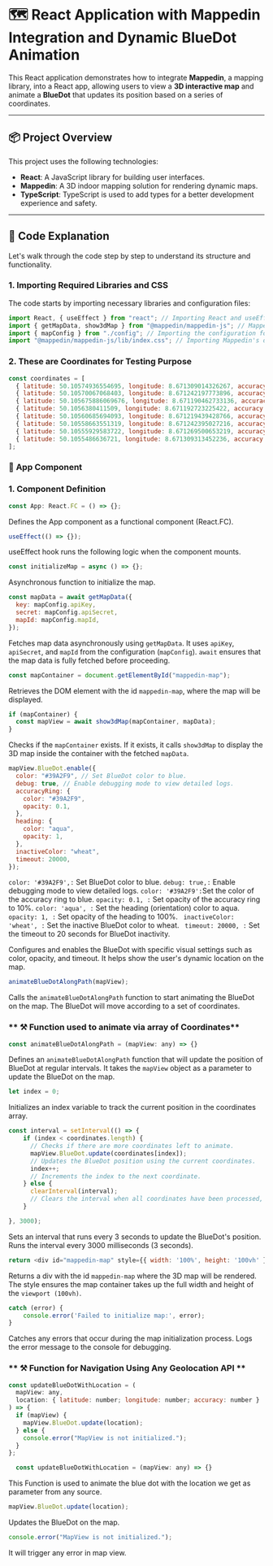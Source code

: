 # 🗺️ **React Application with Mappedin Integration and Dynamic BlueDot Animation**

This React application demonstrates how to integrate **Mappedin**, a mapping library, into a React app, allowing users to view a **3D interactive map** and animate a **BlueDot** that updates its position based on a series of coordinates.

---

## 📦 **Project Overview**

This project uses the following technologies:

- **React**: A JavaScript library for building user interfaces.
- **Mappedin**: A 3D indoor mapping solution for rendering dynamic maps.
- **TypeScript**: TypeScript is used to add types for a better development experience and safety.

---

## 🧩 **Code Explanation**

Let's walk through the code step by step to understand its structure and functionality.

### 1. **Importing Required Libraries and CSS**

The code starts by importing necessary libraries and configuration files:

```javascript
import React, { useEffect } from "react"; // Importing React and useEffect hook.
import { getMapData, show3dMap } from "@mappedin/mappedin-js"; // Mappedin library for 3D map functionality.
import { mapConfig } from "./config"; // Importing the configuration for API keys and map ID.
import "@mappedin/mappedin-js/lib/index.css"; // Importing Mappedin's default CSS for styling.
```

### 2. **These are Coordinates for Testing Purpose**

```javascript
const coordinates = [
  { latitude: 50.10574936554695, longitude: 8.671309014326267, accuracy: 1 },
  { latitude: 50.10570067068403, longitude: 8.671242197773896, accuracy: 1 },
  { latitude: 50.105675886069676, longitude: 8.671190462733136, accuracy: 1 },
  { latitude: 50.1056380411509, longitude: 8.671192723225422, accuracy: 1 },
  { latitude: 50.10560685694093, longitude: 8.671219439428766, accuracy: 1 },
  { latitude: 50.10558663551319, longitude: 8.671242395027216, accuracy: 1 },
  { latitude: 50.10555929583722, longitude: 8.671269500653219, accuracy: 1 },
  { latitude: 50.1055486636721, longitude: 8.671309313452236, accuracy: 1 },
];
```

### 📱 **App Component**

### 1. **Component Definition**

```javascript
const App: React.FC = () => {};
```

Defines the App component as a functional component (React.FC).

```javascript
useEffect(() => {});
```

useEffect hook runs the following logic when the component mounts.

```javascript
const initializeMap = async () => {};
```

Asynchronous function to initialize the map.

```javascript
const mapData = await getMapData({
  key: mapConfig.apiKey,
  secret: mapConfig.apiSecret,
  mapId: mapConfig.mapId,
});
```

Fetches map data asynchronously using `getMapData`.
It uses `apiKey`, `apiSecret`, and `mapId` from the configuration (`mapConfig`).
`await` ensures that the map data is fully fetched before proceeding.

```javascript
const mapContainer = document.getElementById("mappedin-map");
```

Retrieves the DOM element with the id `mappedin-map`, where the map will be displayed.

```javascript
if (mapContainer) {
  const mapView = await show3dMap(mapContainer, mapData);
}
```

Checks if the `mapContainer` exists.
If it exists, it calls `show3dMap` to display the 3D map inside the container with the fetched `mapData`.

```javascript
mapView.BlueDot.enable({
  color: "#39A2F9", // Set BlueDot color to blue.
  debug: true, // Enable debugging mode to view detailed logs.
  accuracyRing: {
    color: "#39A2F9",
    opacity: 0.1,
  },
  heading: {
    color: "aqua",
    opacity: 1,
  },
  inactiveColor: "wheat",
  timeout: 20000,
});
```

`color: '#39A2F9',:` Set BlueDot color to blue.
`debug: true,:` Enable debugging mode to view detailed logs.
`color: '#39A2F9':`Set the color of the accuracy ring to blue.
`opacity: 0.1, :` Set opacity of the accuracy ring to 10%.
`color: 'aqua', :` Set the heading (orientation) color to aqua.
`opacity: 1, :` Set opacity of the heading to 100%.
` inactiveColor: 'wheat', :` Set the inactive BlueDot color to wheat.
` timeout: 20000, :` Set the timeout to 20 seconds for BlueDot inactivity.

Configures and enables the BlueDot with specific visual settings such as color, opacity, and timeout.
It helps show the user's dynamic location on the map.


```javascript
animateBlueDotAlongPath(mapView);
```
Calls the `animateBlueDotAlongPath` function to start animating the BlueDot on the map.
The BlueDot will move according to a set of coordinates.


### ** ⚒️ Function used to animate via array of Coordinates**

```javascript
const animateBlueDotAlongPath = (mapView: any) => {}
```
Defines an `animateBlueDotAlongPath` function that will update the position of BlueDot at regular intervals.
It takes the `mapView` object as a parameter to update the BlueDot on the map.

```javascript
let index = 0;
```
Initializes an index variable to track the current position in the coordinates array.

```javascript
const interval = setInterval(() => {
    if (index < coordinates.length) {
      // Checks if there are more coordinates left to animate.
      mapView.BlueDot.update(coordinates[index]);
      // Updates the BlueDot position using the current coordinates.
      index++;
      // Increments the index to the next coordinate.
    } else {
      clearInterval(interval);
      // Clears the interval when all coordinates have been processed, stopping the animation.
    }

}, 3000);

```
Sets an interval that runs every 3 seconds to update the BlueDot's position.
Runs the interval every 3000 milliseconds (3 seconds).

```javascript
return <div id="mappedin-map" style={{ width: '100%', height: '100vh' }} />;
```
Returns a div with the id `mappedin-map` where the 3D map will be rendered.
The style ensures the map container takes up the full width and height of the `viewport (100vh)`.

```javascript
catch (error) {
    console.error('Failed to initialize map:', error);
}
```
Catches any errors that occur during the map initialization process.
Logs the error message to the console for debugging.

### ** ⚒️ Function for Navigation Using Any Geolocation API **

```javascript
const updateBlueDotWithLocation = (
  mapView: any,
  location: { latitude: number; longitude: number; accuracy: number }
) => {
  if (mapView) {
    mapView.BlueDot.update(location);
  } else {
    console.error("MapView is not initialized.");
  }
};
```

```javascript
  const updateBlueDotWithLocation = (mapView: any) => {}
```
This Function is used to animate the blue dot with the location we get as parameter from any source.

```javascript
mapView.BlueDot.update(location);
```
Updates the BlueDot on the map.

```javascript
console.error("MapView is not initialized.");
```
It will trigger any error in map view.